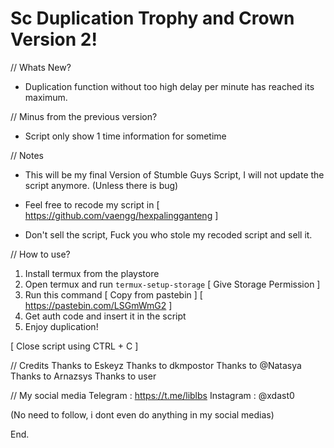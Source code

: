 # Sc Duplication Trophy and Crown Version 2!

// Whats New?
- Duplication function without too high delay per minute has reached its maximum.

// Minus from the previous version?
- Script only show 1 time information for sometime

// Notes
- This will be my final Version of Stumble Guys Script, I will not update the script anymore.
(Unless there is bug)

- Feel free to recode my script in
 [ https://github.com/vaengg/hexpalingganteng ]

- Don't sell the script, Fuck you who stole my recoded script and sell it.

// How to use?

1. Install termux from the playstore
2. Open termux and run `termux-setup-storage` [ Give Storage Permission ]
3. Run this command [ Copy from pastebin ]
  [ https://pastebin.com/LSGmWmG2 ]
4. Get auth code and insert it in the script
5. Enjoy duplication!

[ Close script using CTRL + C ]

// Credits
Thanks to Eskeyz
Thanks to dkmpostor
Thanks to @Natasya
Thanks to Arnazsys
Thanks to user

// My social media
Telegram : https://t.me/liblbs
Instagram : @xdast0

(No need to follow, i dont even do anything in my social medias)

End.
